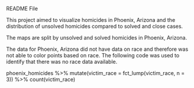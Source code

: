 README File

This project aimed to visualize homicides in Phoenix, Arizona and the 
distribution of unsolved homicides compared to solved and close cases. 

The maps are split by unsolved and solved homicides in Phoenix, Arizona. 

The data for Phoenix, Arizona did not have data on race and therefore was 
not able to color points based on race. 
The following code was used to identify that there was no race data available. 

phoenix_homicides %>%
  mutate(victim_race = fct_lump(victim_race, n = 3)) %>%
  count(victim_race)